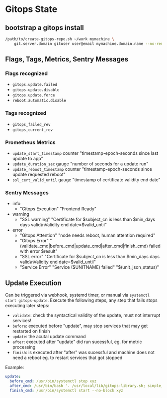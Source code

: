 # Gitops State

## bootstrap a gitops install

```sh
/path/to/create-gitops-repo.sh ~/work mymachine \
    git.server.domain gituser user@email mymachine.domain.name --no-remote
```

## Flags, Tags, Metrics, Sentry Messages

### Flags recognized

+ `gitops.update.failed`
+ `gitops.update.disable`
+ `gitops.update.force`
+ `reboot.automatic.disable`

### Tags recognized

+ `gitops_failed_rev`
+ `gitops_current_rev`

### Prometheus Metrics

+ `update_start_timestamp` counter "timestamp-epoch-seconds since last update to app"
+ `update_duration_sec` gauge "number of seconds for a update run"
+ `update_reboot_timestamp` counter "timestamp-epoch-seconds since update requested reboot"
+ `ssl_cert_valid_until` gauge "timestamp of certificate validity end date"

### Sentry Messages

+ info
  + "Gitops Execution" "Frontend Ready"
+ warning
  + "SSL warning" "Certificate for $subject_cn is less than $min_days days valid\nValidity end date=$valid_until"
+ error
  + "Gitops Attention" "node needs reboot, human attention required"
  + "Gitops Error" "(validate_cmd|before_cmd|update_cmd|after_cmd|finish_cmd) failed with error $result"
  + "SSL error" "Certificate for $subject_cn is less than $min_days days valid\nValidity end date=$valid_until"
  + "Service Error" "Service ($UNITNAME) failed" "$(unit_json_status)"

## Update Execution

Can be triggered via webhook, systemd timer, or manual via `systemctl start gitops-update`.
Execute the following steps, any step that fails stops executing later steps:

+ `validate`: check the syntactical validity of the update, must not interrupt services!
+ `before`: executed before "update", may stop services that may get restarted on finish
+ `update`: the acutal update command
+ `after`: executed after "update" did run sucessful, eg. for metric processing
+ `finish`: is executed after "after" was sucessful and machine does not need a reboot
            eg. to restart services that got stopped

Example:
```yaml
update:
  before_cmd: /usr/bin/systemctl stop xyz
  after_cmd: /usr/bin/bash '. /usr/local/lib/gitops-library.sh; simple_metric test_update_run counter "timestamp of update run" "$(date +%s)"'
  finish_cmd: /usr/bin/systemctl start --no-block xyz
```
